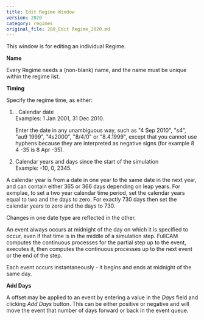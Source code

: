 ```yaml
---
title: Edit Regime Window
version: 2020
category: regimes
original_file: 280_Edit Regime_2020.md
---
```


This window is for editing an individual Regime.

**Name**

Every Regime needs a (non-blank) name, and the name must be unique
within the regime list.

**Timing**

Specify the regime time, as either:

1.  . Calendar date\
    Examples: 1 Jan 2001, 31 Dec 2010.

    Enter the date in any unambiguous way, such as "4 Sep 2010", "s4",
    "au9 1999", "4s2000", "8/4/0" or "8.4.1999", except that you cannot
    use hyphens because they are interpreted as negative signs (for
    example 8 4 -35 is 8 Apr -35).

2.  Calendar years and days since the start of the simulation\
    Example: -10, 0, 2345.

A calendar year is from a date in one year to the same date in the next
year, and can contain either 365 or 366 days depending on leap years.
For exmplae, to set a two year calendar time period, set the calendar
years equal to two and the days to zero. For exactly 730 days then set
the calendar years to zero and the days to 730.

Changes in one date type are reflected in the other.

An event always occurs at midnight of the day on which it is specified
to occur, even if that time is in the middle of a simulation step.
FullCAM computes the continuous processes for the partial step up to the
event, executes it, then computes the continuous processes up to the
next event or the end of the step.

Each event occurs instantaneously - it begins and ends at midnight of
the same day.

**Add Days**

A offset may be applied to an event by entering a value in the *Days*
field and clicking *Add Days* button. This can be either positive or
negative and will move the event that number of days forward or back in
the event queue.

